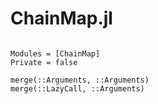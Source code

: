 # ChainMap.jl

```@index
```

```@autodocs
Modules = [ChainMap]
Private = false
```

```@docs
merge(::Arguments, ::Arguments)
merge(::LazyCall, ::Arguments)
```
